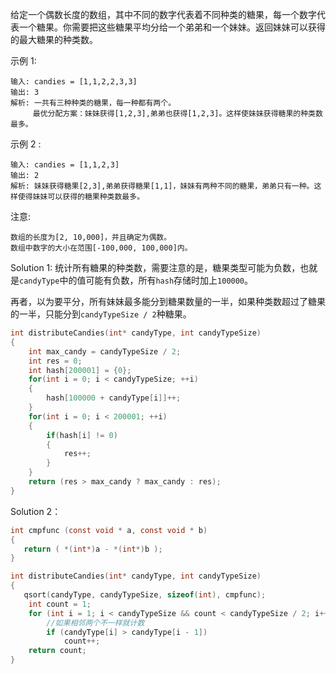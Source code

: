 给定一个偶数长度的数组，其中不同的数字代表着不同种类的糖果，每一个数字代表一个糖果。你需要把这些糖果平均分给一个弟弟和一个妹妹。返回妹妹可以获得的最大糖果的种类数。

示例 1:
```
输入: candies = [1,1,2,2,3,3]
输出: 3
解析: 一共有三种种类的糖果，每一种都有两个。
     最优分配方案：妹妹获得[1,2,3],弟弟也获得[1,2,3]。这样使妹妹获得糖果的种类数最多。
```
示例 2 :
```
输入: candies = [1,1,2,3]
输出: 2
解析: 妹妹获得糖果[2,3],弟弟获得糖果[1,1]，妹妹有两种不同的糖果，弟弟只有一种。这样使得妹妹可以获得的糖果种类数最多。
```
注意:
```
数组的长度为[2, 10,000]，并且确定为偶数。
数组中数字的大小在范围[-100,000, 100,000]内。
```

Solution 1:
统计所有糖果的种类数，需要注意的是，糖果类型可能为负数，也就是`candyType`中的值可能有负数，所有`hash`存储时加上`100000`。

再者，以为要平分，所有妹妹最多能分到糖果数量的一半，如果种类数超过了糖果的一半，只能分到`candyTypeSize / 2`种糖果。
```c
int distributeCandies(int* candyType, int candyTypeSize)
{
    int max_candy = candyTypeSize / 2;
    int res = 0;
    int hash[200001] = {0};
    for(int i = 0; i < candyTypeSize; ++i)
    {
        hash[100000 + candyType[i]]++; 
    }
    for(int i = 0; i < 200001; ++i)
    {
        if(hash[i] != 0)
        {
            res++;
        }
    }
    return (res > max_candy ? max_candy : res);
}
```

Solution 2：
```c
int cmpfunc (const void * a, const void * b)
{
   return ( *(int*)a - *(int*)b );
}

int distributeCandies(int* candyType, int candyTypeSize)
{
   qsort(candyType, candyTypeSize, sizeof(int), cmpfunc);
    int count = 1;
    for (int i = 1; i < candyTypeSize && count < candyTypeSize / 2; i++)
        //如果相邻两个不一样就计数
        if (candyType[i] > candyType[i - 1])
            count++;
    return count;
}
```